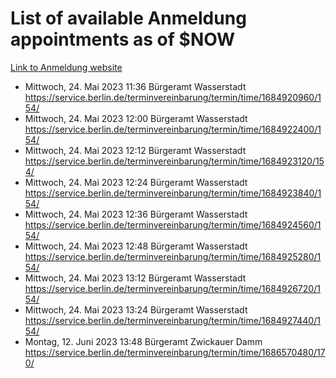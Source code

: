 # List of available Anmeldung appointments as of $NOW
[Link to Anmeldung website](https://service.berlin.de/terminvereinbarung/termin/tag.php?termin=1&anliegen[]=120686&dienstleisterlist=122210,122217,327316,122219,327312,122227,327314,122231,327346,122243,327348,122254,122252,329742,122260,329745,122262,329748,122271,327278,122273,327274,122277,327276,330436,122280,327294,122282,327290,122284,327292,122291,327270,122285,327266,122286,327264,122296,327268,150230,329760,122297,327286,122294,327284,122312,329763,122314,329775,122304,327330,122311,327334,122309,327332,317869,122281,327352,122279,329772,122283,122276,327324,122274,327326,122267,329766,122246,327318,122251,327320,122257,327322,122208,327298,122226,327300&herkunft=http%3A%2F%2Fservice.berlin.de%2Fdienstleistung%2F120686%2F)
- Mittwoch, 24. Mai 2023 11:36 Bürgeramt Wasserstadt https://service.berlin.de/terminvereinbarung/termin/time/1684920960/154/
- Mittwoch, 24. Mai 2023 12:00 Bürgeramt Wasserstadt https://service.berlin.de/terminvereinbarung/termin/time/1684922400/154/
- Mittwoch, 24. Mai 2023 12:12 Bürgeramt Wasserstadt https://service.berlin.de/terminvereinbarung/termin/time/1684923120/154/
- Mittwoch, 24. Mai 2023 12:24 Bürgeramt Wasserstadt https://service.berlin.de/terminvereinbarung/termin/time/1684923840/154/
- Mittwoch, 24. Mai 2023 12:36 Bürgeramt Wasserstadt https://service.berlin.de/terminvereinbarung/termin/time/1684924560/154/
- Mittwoch, 24. Mai 2023 12:48 Bürgeramt Wasserstadt https://service.berlin.de/terminvereinbarung/termin/time/1684925280/154/
- Mittwoch, 24. Mai 2023 13:12 Bürgeramt Wasserstadt https://service.berlin.de/terminvereinbarung/termin/time/1684926720/154/
- Mittwoch, 24. Mai 2023 13:24 Bürgeramt Wasserstadt https://service.berlin.de/terminvereinbarung/termin/time/1684927440/154/
- Montag, 12. Juni 2023 13:48 Bürgeramt Zwickauer Damm https://service.berlin.de/terminvereinbarung/termin/time/1686570480/170/
